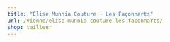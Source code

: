 ```yaml
---
title: "Élise Munnia Couture - Les Façonnarts"
url: /vienne/elise-munnia-couture-les-faconnarts/
shop: tailleur
---
```

